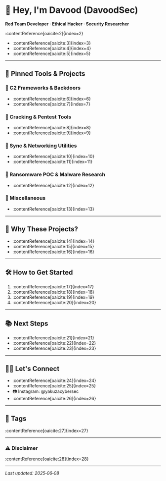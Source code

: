 # 👋 Hey, I'm Davood (DavoodSec)

<!-- Short bio with emphasis on brand and expertise -->
**Red Team Developer · Ethical Hacker · Security Researcher**

:contentReference[oaicite:2]{index=2}

- :contentReference[oaicite:3]{index=3}  
- :contentReference[oaicite:4]{index=4}  
- :contentReference[oaicite:5]{index=5}  

---

## 🚀 Pinned Tools & Projects

### 🔐 C2 Frameworks & Backdoors
- :contentReference[oaicite:6]{index=6}
- :contentReference[oaicite:7]{index=7}

### 🧰 Cracking & Pentest Tools
- :contentReference[oaicite:8]{index=8}
- :contentReference[oaicite:9]{index=9}

### 🔄 Sync & Networking Utilities
- :contentReference[oaicite:10]{index=10}
- :contentReference[oaicite:11]{index=11}

### 📝 Ransomware POC & Malware Research
- :contentReference[oaicite:12]{index=12}

### 🧩 Miscellaneous
- :contentReference[oaicite:13]{index=13}

---

## 🧠 Why These Projects?

- :contentReference[oaicite:14]{index=14}
- :contentReference[oaicite:15]{index=15}
- :contentReference[oaicite:16]{index=16}

---

## 🛠 How to Get Started

1. :contentReference[oaicite:17]{index=17}
2. :contentReference[oaicite:18]{index=18}
3. :contentReference[oaicite:19]{index=19}
4. :contentReference[oaicite:20]{index=20}

---

## 📚 Next Steps

- :contentReference[oaicite:21]{index=21}
- :contentReference[oaicite:22]{index=22}
- :contentReference[oaicite:23]{index=23}

---

## 🙋‍♂️ Let's Connect

- :contentReference[oaicite:24]{index=24}
- :contentReference[oaicite:25]{index=25}
- 📷 Instagram: @yakuzacybersec  
- :contentReference[oaicite:26]{index=26}

---

## 📌 Tags
:contentReference[oaicite:27]{index=27}

---

### ⚠️ Disclaimer
:contentReference[oaicite:28]{index=28}

---

*Last updated: 2025‑06‑08*
